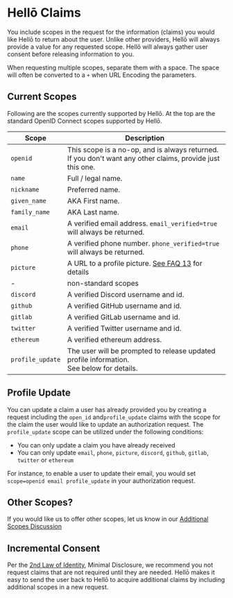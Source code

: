# Hellō Claims

You include scopes in the request for the information (claims) you would like Hellō to return about the user. Unlike other providers, Hellō will always provide a value for any requested scope. Hellō will always gather user consent before releasing information to you. 

When requesting multiple scopes, separate them with a space. The space will often be converted to a `+` when URL Encoding the parameters.


## Current Scopes

Following are the scopes currently supported by Hellō. At the top are the standard OpenID Connect scopes supported by Hellō.

|Scope|Description|
|---|---|
|`openid`|This scope is a no-op, and is always returned.<br>If you don't want any other claims, provide just this one.|
|`name`|Full / legal name.|
|`nickname`|Preferred name.|
|`given_name`|AKA First name.|
|`family_name`|AKA Last name.|
|`email`|A verified email address. `email_verified=true` will always be returned.|
|`phone`|A verified phone number. `phone_verified=true` will always be returned.|
|`picture`|A URL to a profile picture. [See FAQ 13](/faqs/#_13-what-can-i-do-with-the-picture-url-i-receive) for details|
| - | non-standard scopes |
|`discord`|A verified Discord username and id.|
|`github`|A verified GitHub username and id.|
|`gitlab`|A verified GitLab username and id.|
|`twitter`|A verified Twitter username and id.|
|`ethereum`|A verified ethereum address.|
|`profile_update`|The user will be prompted to release updated profile information.<br> See below for details.|


## Profile Update
You can update a claim a user has already provided you by creating a request including the `open_id` and`profile_update` claims with the scope for the claim the user would like to update an authorization request.
The `profile_update` scope can be utilized under the following conditions:
- You can only update a claim you have already received
- You can only update `email`, `phone`, `picture`, `discord`, `github`, `gitlab`, `twitter` or `ethereum`

For instance, to enable a user to update their email, you would set `scope=openid email profile_update` in your authorization request.

## Other Scopes?

If you would like us to offer other scopes, let us know in our [Additional Scopes Discussion](https://github.com/hellocoop/hello.dev/discussions/4)

## Incremental Consent

Per the [2nd Law of Identity](https://www.identityblog.com/?p=352), Minimal Disclosure, we recommend you not request claims that are not required until they are needed. Hellō makes it easy to send the user back to Hellō to acquire additional claims by including additional scopes in a new request.


